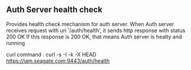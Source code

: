 ## Auth Server health check
Provides health check mechanism for auth server.
When Auth server receives request with uri '/auth/health', it sends http
response with status 200 OK
If this response is 200 OK, that means Auth server is healty and running

curl command : curl -s -I -k -X HEAD https://iam.seagate.com:9443/auth/health

